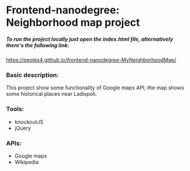 # Frontend-nanodegree: Neighborhood map project

##### To run the project locally just open the **index.html** file, alternatively there's the following link:
https://peolex4.github.io/frontend-nanodegree-MyNeighborhoodMap/

### Basic description:
This project show some functionality of Google maps API, the map shows some historical places near Ladispoli.

### Tools:
* knockoutJS
* jQuery

### APIs:
* Google maps
* Wikipedia